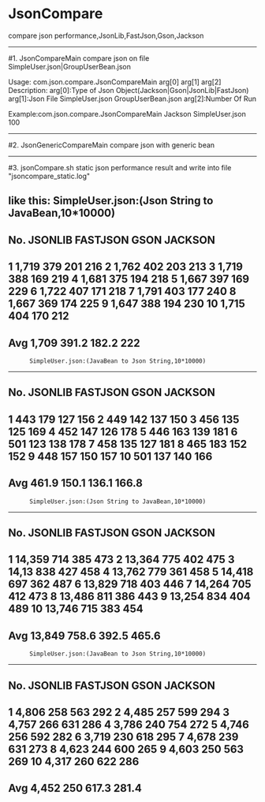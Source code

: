 # JsonCompare
compare json performance,JsonLib,FastJson,Gson,Jackson

-------------------------------------------------------------------------------------------------
#1. JsonCompareMain compare json on file SimpleUser.json|GroupUserBean.json

Usage:
com.json.compare.JsonCompareMain arg[0] arg[1] arg[2]
Description:
arg[0]:Type of Json Object(Jackson|Gson|JsonLib|FastJson)
arg[1]:Json File
          SimpleUser.json
          GroupUserBean.json
arg[2]:Number Of Run

Example:com.json.compare.JsonCompareMain Jackson SimpleUser.json 100

-------------------------------------------------------------------------------------------------

#2. JsonGenericCompareMain compare json with generic bean


-------------------------------------------------------------------------------------------------

#3. jsonCompare.sh static json performance result and write into file "jsoncompare_static.log"

like this:
          SimpleUser.json:(Json String to JavaBean,10*10000)          
--------------------------------------------------------------------------------
No.               JSONLIB       FASTJSON           GSON        JACKSON
--------------------------------------------------------------------------------
1                   1,719            379            201            216
2                   1,762            402            203            213
3                   1,719            388            169            219
4                   1,681            375            194            218
5                   1,667            397            169            229
6                   1,722            407            171            218
7                   1,791            403            177            240
8                   1,667            369            174            225
9                   1,647            388            194            230
10                  1,715            404            170            212
--------------------------------------------------------------------------------
Avg                 1,709          391.2          182.2            222
--------------------------------------------------------------------------------


          SimpleUser.json:(JavaBean to Json String,10*10000)          
--------------------------------------------------------------------------------
No.               JSONLIB       FASTJSON           GSON        JACKSON
--------------------------------------------------------------------------------
1                     443            179            127            156
2                     449            142            137            150
3                     456            135            125            169
4                     452            147            126            178
5                     446            163            139            181
6                     501            123            138            178
7                     458            135            127            181
8                     465            183            152            152
9                     448            157            150            157
10                    501            137            140            166
--------------------------------------------------------------------------------
Avg                 461.9          150.1          136.1          166.8
--------------------------------------------------------------------------------


          SimpleUser.json:(Json String to JavaBean,10*10000)          
--------------------------------------------------------------------------------
No.               JSONLIB       FASTJSON           GSON        JACKSON
--------------------------------------------------------------------------------
1                  14,359            714            385            473
2                  13,364            775            402            475
3                   14,13            838            427            458
4                  13,762            779            361            458
5                  14,418            697            362            487
6                  13,829            718            403            446
7                  14,264            705            412            473
8                  13,486            811            386            443
9                  13,254            834            404            489
10                 13,746            715            383            454
--------------------------------------------------------------------------------
Avg                13,849          758.6          392.5          465.6
--------------------------------------------------------------------------------


          SimpleUser.json:(JavaBean to Json String,10*10000)          
--------------------------------------------------------------------------------
No.               JSONLIB       FASTJSON           GSON        JACKSON
--------------------------------------------------------------------------------
1                   4,806            258            563            292
2                   4,485            257            599            294
3                   4,757            266            631            286
4                   3,786            240            754            272
5                   4,746            256            592            282
6                   3,719            230            618            295
7                   4,678            239            631            273
8                   4,623            244            600            265
9                   4,603            250            563            269
10                  4,317            260            622            286
--------------------------------------------------------------------------------
Avg                 4,452            250          617.3          281.4
--------------------------------------------------------------------------------





